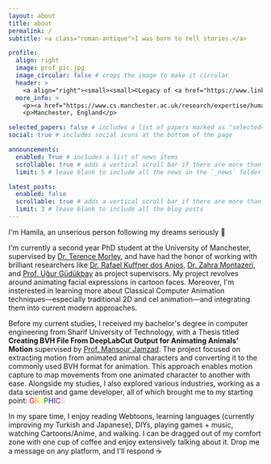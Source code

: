```yaml
---
layout: about
title: about
permalink: /
subtitle: <a class="roman-antique">I was born to tell stories.</a>

profile:
  align: right
  image: prof_pic.jpg
  image_circular: false # crops the image to make it circular
  header: >
    <a align="right"><small><small>©️Legacy of <a href="https://www.linkedin.com/in/rujiravee-kongdee/">Vee</a></small></small></a>
  more_info: >
    <p><a href="https://www.cs.manchester.ac.uk/research/expertise/human-computer-systems">HCS Lab @ UoM</a></p>
    <p>Manchester, England</p>

selected_papers: false # includes a list of papers marked as "selected={true}"
social: true # includes social icons at the bottom of the page

announcements:
  enabled: True # includes a list of news items
  scrollable: true # adds a vertical scroll bar if there are more than 3 news items
  limit: 5 # leave blank to include all the news in the `_news` folder

latest_posts:
  enabled: false
  scrollable: true # adds a vertical scroll bar if there are more than 3 new posts items
  limit: 3 # leave blank to include all the blog posts
---
```


I'm Hamila, an unserious person following my dreams seriously 🙂

I'm currently a second year PhD student at the University of Manchester, supervised by <a href="https://research.manchester.ac.uk/en/persons/terence.morley">Dr. Terence Morley</a>, and have had the honor of working with brilliant researchers like <a href="https://rafaelkuffner.github.io/">Dr. Rafael Kuffner dos Anjos</a>, <a href="https://personalpages.manchester.ac.uk/staff/zahra.montazeri">Dr. Zahra Montazeri</a>, and <a href="https://www.cs.bilkent.edu.tr/~gudukbay/">Prof. Uğur Güdükbay</a> as project supervisors.
My project revolves around animating facial expressions in cartoon faces. Moreover, I'm insterested in learning more about Classical Computer Animation techniques—especially traditional 2D and cel animation—and integrating them into current modern approaches.

Before my current studies, I received my bachelor's degree in computer engineering from Sharif University of Technology, with a Thesis titled **Creating BVH File From DeepLabCut Output for
Animating Animals’ Motion** supervised by <a href="https://sina.shari f.edu/~jamzad/">Prof. Mansour Jamzad</a>. The project focused on extracting motion from animated animal characters and converting it to the commonly used BVH format for animation. This approach enables motion capture to map movements from one animated character to another with ease. Alongside my studies, I also explored various industries, working as a data scientist and game developer, all of which brought me to my starting point: <a style="color:red;">G</a><a style="color:orange;">R</a><a style="color:yellow;">A</a><a style="color:green;">P</a><a style="color:blue">H</a><a style="color:indigo;">I</a><a style="color:purple;">C</a><a style="color:pink;">S</a>

In my spare time, I enjoy reading Webtoons, learning languages (currently improving my Turkish and Japanese), DIYs, playing games + music, watching Cartoons/Anime, and walking. I can be dragged out of my comfort zone with one cup of coffee and enjoy extensively talking about it. Drop me a message on any platform, and I'll respond ☕
